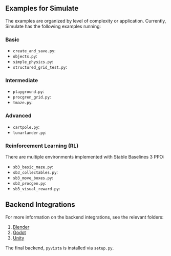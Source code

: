 ## Examples for Simulate

The examples are organized by level of complexity or application. 
Currently, Simulate has the following examples running:

### Basic
* `create_and_save.py`:
* `objects.py`:
* `simple_physics.py`:
* `structured_grid_test.py`:

### Intermediate
* `playground.py`:
* `procgren_grid.py`:
* `tmaze.py`:

### Advanced
* `cartpole.py`:
* `lunarlander.py`:

### Reinforcement Learning (RL)
There are multiple environments implemented with Stable Baselines 3 PPO:
* `sb3_basic_maze.py`:
* `sb3_collectables.py`:
* `sb3_move_boxes.py`:
* `sb3_procgen.py`:
* `sb3_visual_reward.py`:

## Backend Integrations
For more information on the backend integrations, see the relevant folders:
1. [Blender](../integrations/Blender)
2. [Godot](../integrations/Godot)
3. [Unity](../integrations/Unity)

The final backend, `pyvista` is installed via `setup.py`.